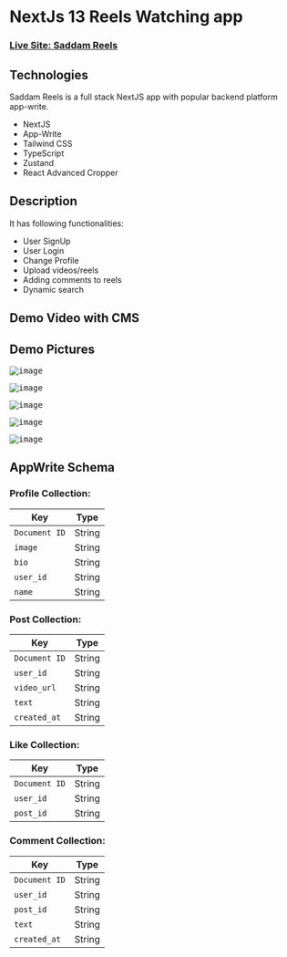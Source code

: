                                                                                                 
# NextJs 13 Reels Watching app
### [Live Site: Saddam Reels](https://saddamreels.vercel.app/)

## Technologies

Saddam Reels is a full stack NextJS app with popular backend platform app-write.

* NextJS
* App-Write
* Tailwind CSS
* TypeScript
* Zustand
* React Advanced Cropper

## Description

It has following functionalities:

* User SignUp
* User Login
* Change Profile
* Upload videos/reels
* Adding comments to reels
* Dynamic search

## Demo Video with CMS

[](https://github.com/SHnice/saddam-reels/assets/108930470/b55fb2a5-4de7-4c6f-ab22-7778a5ef55b7)


## Demo Pictures

<kbd>![image](https://github.com/SHnice/saddam-reels/assets/108930470/f9aa7595-703f-4b74-8fd0-9d88d7db3361)</kbd>


<kbd>![image](https://github.com/SHnice/saddam-reels/assets/108930470/09d46c6a-c925-48ba-93ee-0feff6b05961)</kbd>


<kbd>![image](https://github.com/SHnice/saddam-reels/assets/108930470/ff1b7c95-fb2f-4059-8955-af66e032291f)</kbd>


<kbd>![image](https://github.com/SHnice/saddam-reels/assets/108930470/7d3e0b90-291e-41ad-becf-d9698335e69b)</kbd>


<kbd>![image](https://github.com/SHnice/saddam-reels/assets/108930470/51bc0e0e-40f5-486e-a4ef-688407cf1442)</kbd>


## AppWrite Schema

### Profile Collection:
| Key | Type |
| --- | --- |
| `Document ID` | String |
| `image` | String |
| `bio` | String |
| `user_id` | String |
| `name` | String |


### Post Collection:
| Key | Type |
| --- | --- |
| `Document ID` | String |
| `user_id` | String |
| `video_url` | String |
| `text` | String |
| `created_at` | String |
    

### Like Collection:
| Key | Type |
| --- | --- |
| `Document ID` | String |
| `user_id` | String |
| `post_id` | String |


### Comment Collection:
| Key | Type |
| --- | --- |
| `Document ID` | String |
| `user_id` | String |
| `post_id` | String |
| `text` | String |
| `created_at` | String |
    





